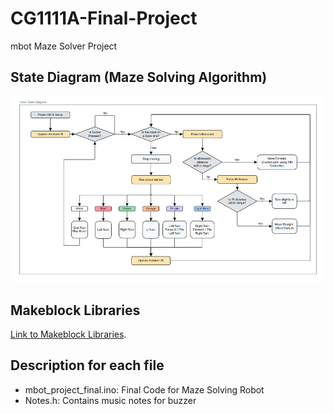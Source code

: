 # CG1111A-Final-Project
mbot Maze Solver Project

## State Diagram (Maze Solving Algorithm)
![state diagram](mbot_state_diagram.png)

## Makeblock Libraries
[Link to Makeblock Libraries](https://github.com/Makeblock-official/Makeblock-Libraries/tree/master).

## Description for each file
+ mbot_project_final.ino: Final Code for Maze Solving Robot
+ Notes.h: Contains music notes for buzzer
